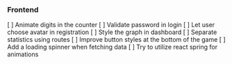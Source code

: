 ### Frontend

[ ] Animate digits in the counter
[ ] Validate password in login
[ ] Let user choose avatar in registration
[ ] Style the graph in dashboard
[ ] Separate statistics using routes
[ ] Improve button styles at the bottom of the game
[ ] Add a loading spinner when fetching data
[ ] Try to utilize react spring for animations
